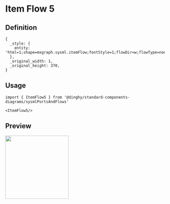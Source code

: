 # Item Flow 5

## Definition

```
{
  _style: { 
    entity: 'html=1;shape=mxgraph.sysml.itemFlow;fontStyle=1;flowDir=w;flowType=none;spacingLeft=15;whiteSpace=wrap;align=center;',
  },
  _original_width: 1,
  _original_height: 370,
}
```

## Usage

```
import { ItemFlow5 } from '@dinghy/standard-components-diagrams/sysmlPortsAndFlows'

<ItemFlow5/>
```

## Preview

<img src="./item-flow-5.png" width="200"/>
